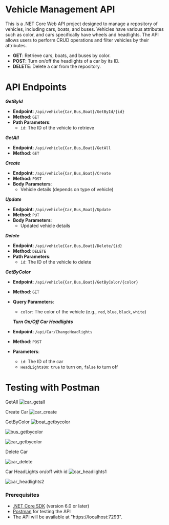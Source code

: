 # Vehicle Management API

This is a .NET Core Web API project designed to manage a repository of vehicles, including cars, boats, and buses. Vehicles have various attributes such as color, and cars specifically have wheels and headlights. The API allows users to perform CRUD operations and filter vehicles by their attributes.

- **GET**: Retrieve cars, boats, and buses by color.
- **POST**: Turn on/off the headlights of a car by its ID.
- **DELETE**: Delete a car from the repository.

# API Endpoints
***GetById***
- **Endpoint**: `/api/vehicle{Car,Bus,Boat}/GetById/{id}`
- **Method**: `GET`
- **Path Parameters**:
  - `id`: The ID of the vehicle to retrieve
    
***GetAll***
- **Endpoint**: `/api/vehicle{Car,Bus,Boat}/GetAll`
- **Method**: `GET`

***Create***
- **Endpoint**: `/api/vehicle{Car,Bus,Boat}/Create`
- **Method**: `POST`
- **Body Parameters**:
  - Vehicle details (depends on type of vehicle)
    
***Update***
- **Endpoint**: `/api/vehicle{Car,Bus,Boat}/Update`
- **Method**: `PUT`
- **Body Parameters**:
  - Updated vehicle details
    
***Delete***
- **Endpoint**: `/api/vehicle{Car,Bus,Boat}/Delete/{id}`
- **Method**: `DELETE`
- **Path Parameters**:
  - `id`: The ID of the vehicle to delete
    
***GetByColor***
- **Endpoint**: `/api/vehicle{Car,Bus,Boat}/GetByColor/{color}`
- **Method**: `GET`
- **Query Parameters**:
  - `color`: The color of the vehicle (e.g., `red`, `blue`, `black`, `white`)

  ***Turn On/Off Car Headlights***

- **Endpoint**: `/api/Car/ChangeHeadlights`
- **Method**: `POST`
- **Parameters**:
  - `id`: The ID of the car
  - `HeadLightsOn`: `true` to turn on, `false` to turn off
 
    
 # Testing with Postman
 
GetAll
![car_getall](https://github.com/user-attachments/assets/8985942b-b69e-4040-b48f-d8826d930d4d)

Create Car
![car_create](https://github.com/user-attachments/assets/79a9f4d5-ffe6-4cd8-838e-044fd8be6baa)

GetByColor
![boat_getbycolor](https://github.com/user-attachments/assets/06950a20-5aab-413b-9700-057323fec183)

![bus_getbycolor](https://github.com/user-attachments/assets/162cb443-5b50-45b5-b1bf-946a28fdb5b9)

![car_getbycolor](https://github.com/user-attachments/assets/357d2d90-f815-4952-8d52-2386ffbf76b7)

Delete Car

![car_delete](https://github.com/user-attachments/assets/3757a8c2-6dbe-4123-a428-4b4e5cb2dbf3)

Car HeadLights on/off with id
![car_headlights1](https://github.com/user-attachments/assets/6f107b70-1333-4da5-9472-6187edb0ef8d)

![car_headlights2](https://github.com/user-attachments/assets/7722e9e3-a209-4cd4-9cd5-8cf06f50dc86)


### Prerequisites

- [.NET Core SDK](https://dotnet.microsoft.com/download) (version 6.0 or later)
- [Postman](https://www.postman.com/downloads/) for testing the API
- The API will be available at "https://localhost:7293".
